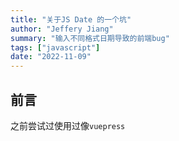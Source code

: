 ```yaml
---
title: "关于JS Date 的一个坑"
author: "Jeffery Jiang"
summary: "输入不同格式日期导致的前端bug"
tags: ["javascript"]
date: "2022-11-09"
---
```


## 前言

之前尝试过使用过像`vuepress` 
